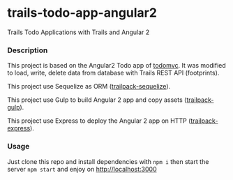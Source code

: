 # trails-todo-app-angular2
Trails Todo Applications with Trails and Angular 2
 
### Description
 
This project is based on the Angular2 Todo app of [todomvc](https://github.com/tastejs/todomvc/tree/master/examples/angular2). 
It was modified to load, write, delete data from database with Trails REST API (footprints).

This project use Sequelize as ORM ([trailpack-sequelize](https://github.com/trailsjs/trailpack-sequelize)).

This project use Gulp to build Angular 2 app and copy assets ([trailpack-gulp](https://github.com/YannBertrand/trailpack-gulp)).

This project use Express to deploy the Angular 2 app on HTTP ([trailpack-express](https://github.com/trailsjs/trailpack-express)).

### Usage

Just clone this repo and install dependencies with `npm i` then start the server `npm start` and enjoy on [http://localhost:3000](http://localhost:3000)
